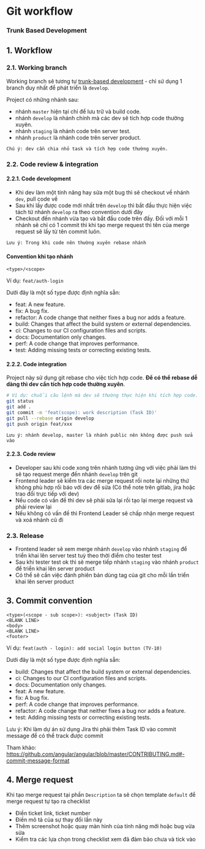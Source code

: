 # Git workflow
### Trunk Based Development

## 1. Workflow
### 2.1. Working branch
Working branch sẽ tương tự [trunk-based development](https://github.com/stakater/tbd-cd-workflow) - chỉ sử dụng 1 branch duy nhất để phát triển là `develop`.

Project có những nhánh sau:
- nhánh `master` hiện tại chỉ để lưu trữ và build code.
- nhánh `develop` là nhánh chính mà các dev sẽ tích hợp code thường xuyên.
- nhánh `staging` là nhánh code trên server test.
- nhánh `product` là nhánh code trên server product.

```
Chú ý: dev cần chia nhỏ task và tích hợp code thường xuyên.
```

### 2.2. Code review & integration
#### 2.2.1. Code development
- Khi dev làm một tính năng hay sửa một bug thì sẽ checkout về nhánh `dev`, pull code về
- Sau khi lấy được code mới nhất trên `develop` thì bắt đầu thực hiện việc tách từ nhánh `develop` ra theo convention dưới đây
- Checkout đến nhánh vừa tạo và bắt đầu code trên đấy. Đối với mỗi 1 nhánh sẽ chỉ có 1 commit thì khi tạo merge request thì tên của merge request sẽ lấy từ tên commit luôn. 

```
Lưu ý: Trong khi code nên thường xuyên rebase nhánh 
```

#### Convention khi tạo nhánh
```
<type>/<scope>
```

Ví dụ: `feat/auth-login`

Dưới đây là một số type được định nghĩa sẵn:
- feat: A new feature.
- fix: A bug fix.
- refactor: A code change that neither fixes a bug nor adds a feature.
- build: Changes that affect the build system or external dependencies.
- ci: Changes to our CI configuration files and scripts.
- docs: Documentation only changes.
- perf: A code change that improves performance.
- test: Adding missing tests or correcting existing tests.

#### 2.2.2. Code integration
Project này sử dụng git rebase cho việc tích hợp code. **Để có thể rebase dễ dàng thì dev cần tích hợp code thường xuyên**.

```bash
# Ví dụ: chuỗi câu lệnh mà dev sẽ thường thực hiện khi tích hợp code.
git status
git add .
git commit -m 'feat(scope): work description (Task ID)'
git pull --rebase origin develop
git push origin feat/xxx
```

```
Lưu ý: nhánh develop, master là nhánh public nên không được push sửa vào
```

#### 2.2.3. Code review
- Developer sau khi code xong trên nhánh tương ứng với việc phải làm thì sẽ tạo request merge đến nhánh `develop` trên git
- Frontend leader sẽ kiểm tra các merge request rồi note lại những thứ không phù hợp rồi báo với dev để sửa (Có thể note trên gitlab, jira hoặc trao đổi trực tiếp với dev)
- Nếu code có vấn đề thì dev sẽ phải sửa lại rồi tạo lại merge request và phải review lại
- Nếu không có vấn đề thì Frontend Leader sẽ chấp nhận merge request và xoá nhánh cũ đi

### 2.3. Release
- Frontend leader sẽ xem merge nhánh `develop` vào nhánh `staging` để triển khai lên server test tuỳ theo thời điểm cho tester test
- Sau khi tester test ok thì sẽ merge tiếp nhánh `staging` vào nhánh `product` để triển khai lên server product
- Có thể sẽ cần việc đánh phiên bản dùng tag của git cho mỗi lần triển khai lên server product

## 3. Commit convention
```
<type>(<scope - sub scope>): <subject> (Task ID)
<BLANK LINE>
<body>
<BLANK LINE>
<footer>
```

Ví dụ: `feat(auth - login): add social login button (TV-10)`

Dưới đây là một số type được định nghĩa sẵn:
- build: Changes that affect the build system or external dependencies.
- ci: Changes to our CI configuration files and scripts.
- docs: Documentation only changes.
- feat: A new feature.
- fix: A bug fix.
- perf: A code change that improves performance.
- refactor: A code change that neither fixes a bug nor adds a feature.
- test: Adding missing tests or correcting existing tests.

Lưu ý: Khi làm dự án sử dụng Jira thì phải thêm Task ID vào commit message để có thể track được commit

Tham khảo: https://github.com/angular/angular/blob/master/CONTRIBUTING.md#-commit-message-format

## 4. Merge request
Khi tạo merge request tại phần `Description` ta sẽ chọn template `default` để merge request tự tạo ra checklist

- Điền ticket link, ticket number
- Điền mô tả của sự thay đổi lần này
- Thêm screenshot hoặc quay màn hình của tính năng mới hoặc bug vừa sửa
- Kiểm tra các lựa chọn trong checklist xem đã đảm bảo chưa và tick vào
